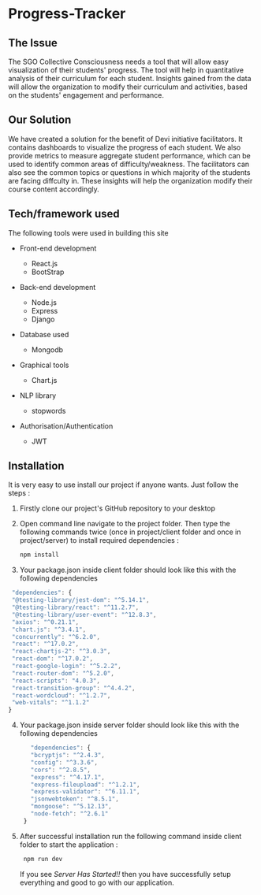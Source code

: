 # Progress-Tracker

## The Issue
The SGO Collective Consciousness needs a tool that will allow easy visualization of their students' progress. The tool will help in quantitative analysis of their curriculum for each student. Insights gained from the data will allow the organization to modify their curriculum and activities, based on the students' engagement and performance.


## Our Solution
We have created a solution for the benefit of Devi initiative facilitators. It contains dashboards to visualize the progress of each student. We also provide metrics to measure aggregate student performance, which can be used to identify common areas of difficulty/weakness. 
The facilitators can also see the common topics or questions in which majority of the students are facing diffculty in. These insights will help the organization modify their course content accordingly.


## Tech/framework used
The following tools were used in building this site
* Front-end development
  * React.js
  * BootStrap 
  
* Back-end development
  * Node.js
  * Express
  * Django
  
* Database used
  * Mongodb

* Graphical tools
  * Chart.js
    
* NLP library
   * stopwords
   
* Authorisation/Authentication
  * JWT
  
## Installation
It is very easy to use install our project if anyone wants. Just follow the steps :

1. Firstly clone our project's GitHub repository to your desktop 

2. Open command line navigate to the project folder. Then type the following commands twice (once in project/client folder and once in project/server) to install required dependencies :
     ```javascript
     npm install
     ```
  
 3. Your package.json inside client folder should look like this with the following dependencies
   ```javascript
    "dependencies": {
    "@testing-library/jest-dom": "^5.14.1",
    "@testing-library/react": "^11.2.7",
    "@testing-library/user-event": "^12.8.3",
    "axios": "^0.21.1",
    "chart.js": "^3.4.1",
    "concurrently": "^6.2.0",
    "react": "^17.0.2",
    "react-chartjs-2": "^3.0.3",
    "react-dom": "^17.0.2",
    "react-google-login": "^5.2.2",
    "react-router-dom": "^5.2.0",
    "react-scripts": "4.0.3",
    "react-transition-group": "^4.4.2",
    "react-wordcloud": "^1.2.7",
    "web-vitals": "^1.1.2"
  }
   ```    
  4. Your package.json inside server folder should look like this with the following dependencies
      ```javascript
         "dependencies": {
         "bcryptjs": "^2.4.3",
         "config": "^3.3.6",
         "cors": "^2.8.5",
         "express": "^4.17.1",
         "express-fileupload": "^1.2.1",
         "express-validator": "^6.11.1",
         "jsonwebtoken": "^8.5.1",
         "mongoose": "^5.12.13",
         "node-fetch": "^2.6.1"
       }
      ```    
   

     
5. After successful installation run the following command inside client folder to start the application :
      ```javascript
       npm run dev
      ```
   If you see *Server Has Started!!* then you have successfully setup everything and good to go with our application.
